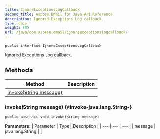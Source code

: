 ```yaml
---
title: IgnoreExceptionsLogCallback
second_title: Aspose.Email for Java API Reference
description: Ignored Exceptions Log callback.
type: docs
weight: 785
url: /java/com.aspose.email/ignoreexceptionslogcallback/
---
```

```
public interface IgnoreExceptionsLogCallback
```

Ignored Exceptions Log callback.
## Methods

| Method | Description |
| --- | --- |
| [invoke(String message)](#invoke-java.lang.String-) |  |
### invoke(String message) {#invoke-java.lang.String-}
```
public abstract void invoke(String message)
```




**Parameters:**
| Parameter | Type | Description |
| --- | --- | --- |
| message | java.lang.String |  |

